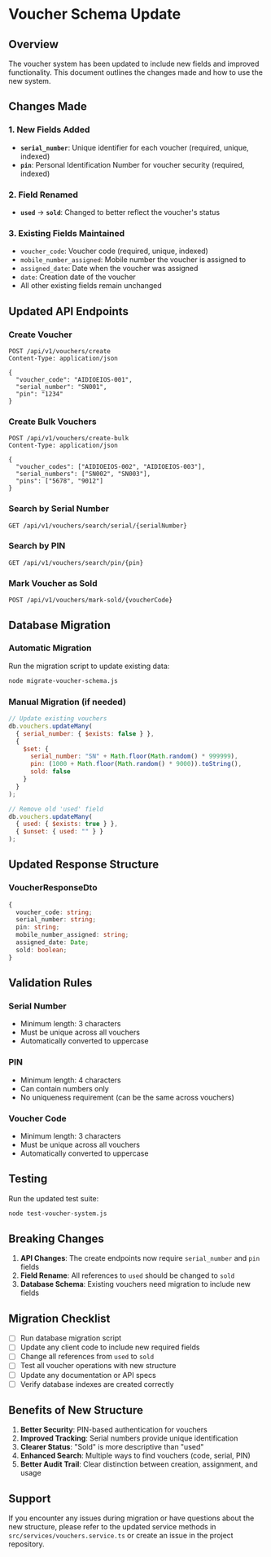# Voucher Schema Update

## Overview
The voucher system has been updated to include new fields and improved functionality. This document outlines the changes made and how to use the new system.

## Changes Made

### 1. New Fields Added
- **`serial_number`**: Unique identifier for each voucher (required, unique, indexed)
- **`pin`**: Personal Identification Number for voucher security (required, indexed)

### 2. Field Renamed
- **`used`** → **`sold`**: Changed to better reflect the voucher's status

### 3. Existing Fields Maintained
- `voucher_code`: Voucher code (required, unique, indexed)
- `mobile_number_assigned`: Mobile number the voucher is assigned to
- `assigned_date`: Date when the voucher was assigned
- `date`: Creation date of the voucher
- All other existing fields remain unchanged

## Updated API Endpoints

### Create Voucher
```http
POST /api/v1/vouchers/create
Content-Type: application/json

{
  "voucher_code": "AIDIOEIOS-001",
  "serial_number": "SN001",
  "pin": "1234"
}
```

### Create Bulk Vouchers
```http
POST /api/v1/vouchers/create-bulk
Content-Type: application/json

{
  "voucher_codes": ["AIDIOEIOS-002", "AIDIOEIOS-003"],
  "serial_numbers": ["SN002", "SN003"],
  "pins": ["5678", "9012"]
}
```

### Search by Serial Number
```http
GET /api/v1/vouchers/search/serial/{serialNumber}
```

### Search by PIN
```http
GET /api/v1/vouchers/search/pin/{pin}
```

### Mark Voucher as Sold
```http
POST /api/v1/vouchers/mark-sold/{voucherCode}
```

## Database Migration

### Automatic Migration
Run the migration script to update existing data:

```bash
node migrate-voucher-schema.js
```

### Manual Migration (if needed)
```javascript
// Update existing vouchers
db.vouchers.updateMany(
  { serial_number: { $exists: false } },
  {
    $set: {
      serial_number: "SN" + Math.floor(Math.random() * 999999),
      pin: (1000 + Math.floor(Math.random() * 9000)).toString(),
      sold: false
    }
  }
);

// Remove old 'used' field
db.vouchers.updateMany(
  { used: { $exists: true } },
  { $unset: { used: "" } }
);
```

## Updated Response Structure

### VoucherResponseDto
```typescript
{
  voucher_code: string;
  serial_number: string;
  pin: string;
  mobile_number_assigned: string;
  assigned_date: Date;
  sold: boolean;
}
```

## Validation Rules

### Serial Number
- Minimum length: 3 characters
- Must be unique across all vouchers
- Automatically converted to uppercase

### PIN
- Minimum length: 4 characters
- Can contain numbers only
- No uniqueness requirement (can be the same across vouchers)

### Voucher Code
- Minimum length: 3 characters
- Must be unique across all vouchers
- Automatically converted to uppercase

## Testing

Run the updated test suite:

```bash
node test-voucher-system.js
```

## Breaking Changes

1. **API Changes**: The create endpoints now require `serial_number` and `pin` fields
2. **Field Rename**: All references to `used` should be changed to `sold`
3. **Database Schema**: Existing vouchers need migration to include new fields

## Migration Checklist

- [ ] Run database migration script
- [ ] Update any client code to include new required fields
- [ ] Change all references from `used` to `sold`
- [ ] Test all voucher operations with new structure
- [ ] Update any documentation or API specs
- [ ] Verify database indexes are created correctly

## Benefits of New Structure

1. **Better Security**: PIN-based authentication for vouchers
2. **Improved Tracking**: Serial numbers provide unique identification
3. **Clearer Status**: "Sold" is more descriptive than "used"
4. **Enhanced Search**: Multiple ways to find vouchers (code, serial, PIN)
5. **Better Audit Trail**: Clear distinction between creation, assignment, and usage

## Support

If you encounter any issues during migration or have questions about the new structure, please refer to the updated service methods in `src/services/vouchers.service.ts` or create an issue in the project repository.
